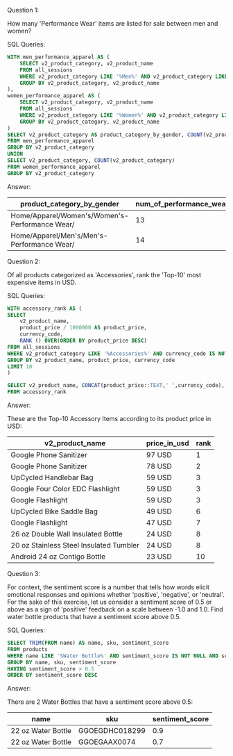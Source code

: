 Question 1: 

How many 'Performance Wear' items are listed for sale between men and women?

SQL Queries:

```sql
WITH men_performance_apparel AS (
	SELECT v2_product_category, v2_product_name
	FROM all_sessions
	WHERE v2_product_category LIKE '%Men%' AND v2_product_category LIKE '%Performance Wear%'
	GROUP BY v2_product_category, v2_product_name
),
women_performance_apparel AS (
	SELECT v2_product_category, v2_product_name
	FROM all_sessions
	WHERE v2_product_category LIKE '%Women%' AND v2_product_category LIKE '%Performance Wear%'
	GROUP BY v2_product_category, v2_product_name
)
SELECT v2_product_category AS product_category_by_gender, COUNT(v2_product_category) AS num_of_performance_wear_items
FROM men_performance_apparel
GROUP BY v2_product_category
UNION
SELECT v2_product_category, COUNT(v2_product_category)
FROM women_performance_apparel
GROUP BY v2_product_category
```

Answer: 

|product_category_by_gender|num_of_performance_wear_items|
|--------------------------|-----------------------------|
|Home/Apparel/Women's/Women's-Performance Wear/|13                           |
|Home/Apparel/Men's/Men's-Performance Wear/|14                           |



Question 2: 

Of all products categorized as 'Accessories', rank the 'Top-10' most expensive items in USD.

SQL Queries:

```sql
WITH accessory_rank AS (
SELECT 
	v2_product_name,
	product_price / 1000000 AS product_price,
	currency_code,
	RANK () OVER(ORDER BY product_price DESC)
FROM all_sessions
WHERE v2_product_category LIKE '%Accessories%' AND currency_code IS NOT NULL
GROUP BY v2_product_name, product_price, currency_code
LIMIT 10
)

SELECT v2_product_name, CONCAT(product_price::TEXT,' ',currency_code), rank
FROM accessory_rank
```

Answer:

These are the Top-10 Accessory Items according to its product price in USD:

|v2_product_name|price_in_usd|rank|
|---------------|------------|----|
|Google Phone Sanitizer|97 USD      |1   |
|Google Phone Sanitizer|78 USD      |2   |
|UpCycled Handlebar Bag|59 USD      |3   |
|Google Four Color EDC Flashlight|59 USD      |3   |
|Google Flashlight|59 USD      |3   |
|UpCycled Bike Saddle Bag|49 USD      |6   |
|Google Flashlight|47 USD      |7   |
|26 oz Double Wall Insulated Bottle|24 USD      |8   |
|20 oz Stainless Steel Insulated Tumbler|24 USD      |8   |
|Android 24 oz Contigo Bottle|23 USD      |10  |



Question 3: 

For context, the sentiment score is a number that tells how words elicit emotional responses and opinions whether 'positive', 'negative', or 'neutral'.  For the sake of this exercise, let us consider a sentiment score of 0.5 or above as a sign of 'positive' feedback on a scale between -1.0 and 1.0.  Find water bottle products that have a sentiment score above 0.5.

SQL Queries:

```sql
SELECT TRIM(FROM name) AS name, sku, sentiment_score
FROM products
WHERE name LIKE '%Water Bottle%' AND sentiment_score IS NOT NULL AND sentiment_magnitude IS NOT NULL
GROUP BY name, sku, sentiment_score
HAVING sentiment_score > 0.5
ORDER BY sentiment_score DESC
```

Answer:

There are 2 Water Bottles that have a sentiment score above 0.5:

|name         |sku |sentiment_score|
|-------------|----|---------------|
|22 oz Water Bottle|GGOEGDHC018299|0.9            |
|22 oz Water Bottle|GGOEGAAX0074|0.7            |

